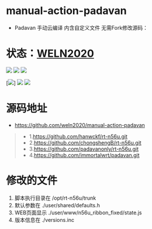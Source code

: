 # manual-action-padavan
- Padavan 手动云编译 内含自定义文件 无需Fork修改源码：

# 状态：[WELN2020](https://github.com/weln2020/manual-action-padavan)


[![](https://github.com/weln2020/manual-action-padavan/actions/workflows/Padavan.yml/badge.svg)](https://github.com/weln2020/manual-action-padavan/blob/main/.github/workflows/Padavan.yml)
[![](https://img.shields.io/github/last-commit/weln2020/manual-action-padavan)](https://github.com/weln2020/manual-action-padavan/actions/workflows/Padavan.yml)
[![](https://img.shields.io/github/release-date/weln2020/manual-action-padavan)](https://github.com/weln2020/manual-action-padavan/releases)

[![](https://img.shields.io/github/downloads/weln2020/manual-action-padavan/total)]
[![](https://img.shields.io/github/repo-size/weln2020/manual-action-padavan)](https://github.com/weln2020/manual-action-padavan)
[![](https://img.shields.io/github/release/weln2020/manual-action-padavan.svg)](https://github.com/weln2020/manual-action-padavan/releases/latest)
# 
# 源码地址
- https://github.com/weln2020/manual-action-padavan
>- 1.https://github.com/hanwckf/rt-n56u.git
>- 2.https://github.com/chongshengB/rt-n56u.git
>- 3.https://github.com/padavanonly/rt-n56u.git
>- 4.https://github.com/immortalwrt/padavan.git

# 修改的文件
 1. 脚本执行目录在 /opt/rt-n56u/trunk
 2. 默认参数在 ./user/shared/defaults.h
 3. WEB页面显示 ./user/www/n56u_ribbon_fixed/state.js
 4. 版本信息在 ./versions.inc
